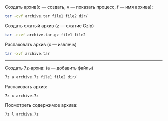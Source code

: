 Создать архив(c — создать, v — показать процесс, f — имя архива):
```bash
tar -cvf archive.tar file1 file2 dir/
```

Создать сжатый архив (z — сжатие Gzip)
```bash
tar -czvf archive.tar.gz file1 file2
```

Распаковать архив (x — извлечь)
```bash
tar -xvf archive.tar
```

----------------------------------------------------------------------------------------------------

Создать 7z-архив: (a — добавить файлы)
```bash
7z a archive.7z file1 file2 dir/
```

Распаковать архив:
```bash
7z x archive.7z
```

Посмотреть содержимое архива:
```bash
7z l archive.7z
```
